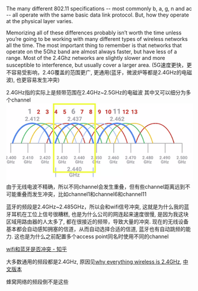 The many different 802.11 specifications -- most commonly b, a, g, n and ac -- all operate with the same basic data link protocol. But, how they operate at the physical layer varies. 

Memorizing all of these differences probably isn’t worth the time unless you’re going to be working with many different types of wireless networks all the time. The most important thing to remember is that networks that operate on the 5Ghz band are almost always faster, but have less of a range. Most of the 2.4Ghz networks are slightly slower and more susceptible to interference, but usually cover a larger area.
(5G速度更快，更不容易受影响，2.4G覆盖的范围更广, 更通用(蓝牙，微波炉等都是2.4GHz的电磁波), 也更容易发生冲突)

2.4GHz指的实际上是频带范围在2.4GHz~2.5GHz的电磁波
其中又可以细分为多个channel
![channel细分](2.4GHz_frequency_channel.png)
由于无线电波不精确，所以不同channel会发生重叠，但有些channel距离远到不可能重叠而发生冲突，比如channel1和channel6和channel11

蓝牙的频段是2.4GHz~2.485GHz，所以会和wifi信号冲突, 这就是为什么我的蓝牙耳机在工位上信号很糟糕, 也是为什么公司的网连起来速度很慢, 是因为我这块区域用路由器的人太多了, 都在很接近的频带，导致大量的冲突.
现在的无线设备基本都会自动感知拥塞的信道，从而自动选择合适的信道, 蓝牙也有自动跳频的能力. 这也是为什么之前配置多个access point同名时使用不同的channel

[wifi和蓝牙是否冲突 - 知乎](https://www.zhihu.com/question/26896447)

大多数通用的频段都是2.4GHz, 原因见[why everything wireless is 2.4GHz](https://www.wired.com/2010/09/wireless-explainer/), [中文版本](https://lcx.cc/post/4030/)

蜂窝网络的频段倒不是这些
